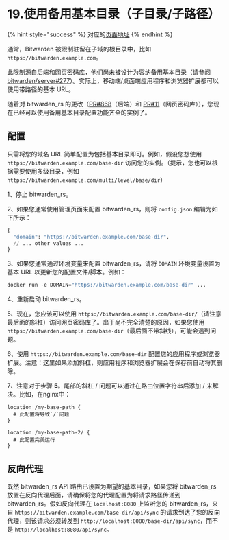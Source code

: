 # 19.使用备用基本目录（子目录/子路径）

{% hint style="success" %}
对应的[页面地址](https://github.com/dani-garcia/bitwarden_rs/wiki/Using-an-alternate-base-dir)
{% endhint %}

通常，Bitwarden 被限制驻留在子域的根目录中，比如`https://bitwarden.example.com`。

此限制源自后端和网页密码库，他们尚未被设计为容纳备用基本目录（请参阅 [bitwarden/server\#277](https://github.com/bitwarden/server/issues/277)）。实际上，移动端/桌面端应用程序和浏览器扩展都可以使用带路径的基本 URL。

随着对 bitwarden\_rs 的更改（[PR\#868](https://github.com/dani-garcia/bitwarden_rs/pull/868)（后端）和 [PR\#11](https://github.com/dani-garcia/bw_web_builds/pull/11)（网页密码库）），您现在已经可以使用备用基本目录配置功能齐全的实例了。

## 配置 <a id="configuration"></a>

只需将您的域名 URL 简单配置为包括基本目录即可。例如，假设您想使用 `https://bitwarden.example.com/base-dir` 访问您的实例。（提示，您也可以根据需要使用多级目录，例如 `https://bitwarden.example.com/multi/level/base/dir`）

1、停止 bitwarden\_rs。

2、如果您通常使用管理页面来配置 bitwarden\_rs，则将 `config.json` 编辑为如下所示：

```python
{
  "domain": "https://bitwarden.example.com/base-dir",
  // ... other values ...
}
```

3、如果您通常通过环境变量来配置 bitwarden\_rs，请将 `DOMAIN` 环境变量设置为基本 URL 以更新您的配置文件/脚本。例如：

```python
docker run -e DOMAIN="https://bitwarden.example.com/base-dir" ...
```

4、重新启动 bitwarden\_rs。

5、现在，您应该可以使用 `https://bitwarden.example.com/base-dir/`（请注意最后面的斜杠）访问网页密码库了。出于尚不完全清楚的原因，如果您使用 `https://bitwarden.example.com/base-dir`（最后面不带斜线），可能会遇到问题。

6、使用 `https://bitwarden.example.com/base-dir` 配置您的应用程序或浏览器扩展。注意：这里如果添加斜杠，则应用程序和浏览器扩展会在保存前自动将其删除。

7、注意对于步骤 **5**。尾部的斜杠 / 问题可以通过在路由位置字符串后添加 / 来解决。比如，在nginx中：

```text
location /my-base-path {
  # 此配置将导致`/`问题
}

location /my-base-path-2/ {
  # 此配置完美运行
}
```

## 反向代理 <a id="reverse-proxying"></a>

既然 bitwarden\_rs API 路由已设置为期望的基本目录，如果您将 bitwarden\_rs 放置在反向代理后面，请确保将您的代理配置为将请求路径传递到 bitwarden\_rs。假如反向代理在 `localhost:8080` 上监听您的 bitwarden\_rs，来自 `https://bitwarden.example.com/base-dir/api/sync` 的请求到达了您的反向代理，则该请求必须转发到 `http://localhost:8080/base-dir/api/sync`，而不是 `http://localhost:8080/api/sync`。

